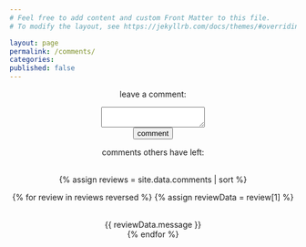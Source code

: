 ```yaml
---
# Feel free to add content and custom Front Matter to this file.
# To modify the layout, see https://jekyllrb.com/docs/themes/#overriding-theme-defaults

layout: page
permalink: /comments/
categories: 
published: false
---
```




<div style="text-align:center;">

leave a comment:

<form method="POST" action="https://ppnhpl5rh1.execute-api.us-east-2.amazonaws.com/prod/v2/entry/BillyJoelsNightmareExplosion/BillyJoelsNightmareExplosion.github.io/master/comments">

  <input name="options[redirect]" type="hidden" value="https://alectremblay.xyz">
  <!-- e.g. "2016-01-02-this-is-a-post" -->
  <input name="options[slug]" type="hidden" value="{{ page.slug }}">
  <textarea name="fields[message]"></textarea>
  <br>
  <button type="submit">comment</button>

</form>

comments others have left:
<br><br>

{% assign reviews = site.data.comments | sort %}

{% for review in reviews reversed %}
{% assign reviewData = review[1] %}


<br>
{{ reviewData.message }}
<br>
{% endfor %}

</div>